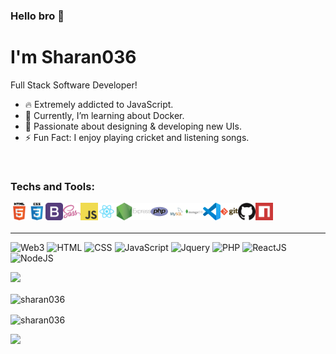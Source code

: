 ### Hello bro 👋
# I'm Sharan036
Full Stack Software Developer!

-   🔥 Extremely addicted to JavaScript.
-   🌱 Currently, I’m learning about Docker.
-   🎨 Passionate about designing & developing new UIs.
-   ⚡ Fun Fact: I enjoy playing cricket and listening songs.

<!-- ### Connect:

[<img align="left" alt="sharan036.me" width="22px" src="https://raw.githubusercontent.com/iconic/open-iconic/master/svg/globe.svg" />](https://harshal-singh.me/)
[<img align="left" alt="sharan | Linkedin" width="22px" src="https://cdn.jsdelivr.net/npm/simple-icons@3.13.0/icons/linkedin.svg" />](https://www.linkedin.com/in/harshal-singh-56a55a236/)
[<img align="left" alt="_harshal_singh_ | Instagram" width="22px" src="https://cdn.jsdelivr.net/npm/simple-icons@v3/icons/instagram.svg" />](https://harshal-singh.me/) -->

<br />

### Techs and Tools:

<img align="left" alt="HTML5" width="28px" src="https://raw.githubusercontent.com/github/explore/80688e429a7d4ef2fca1e82350fe8e3517d3494d/topics/html/html.png" />
<img align="left" alt="CSS3" width="28px" src="https://raw.githubusercontent.com/github/explore/80688e429a7d4ef2fca1e82350fe8e3517d3494d/topics/css/css.png" />
<img align="left" alt="Bootstrap" width="28px" src="https://raw.githubusercontent.com/github/explore/80688e429a7d4ef2fca1e82350fe8e3517d3494d/topics/bootstrap/bootstrap.png" />
<img align="left" alt="Sass" width="28px" src="https://raw.githubusercontent.com/github/explore/80688e429a7d4ef2fca1e82350fe8e3517d3494d/topics/sass/sass.png" />
<img align="left" alt="JavaScript" width="28px" src="https://raw.githubusercontent.com/github/explore/80688e429a7d4ef2fca1e82350fe8e3517d3494d/topics/javascript/javascript.png" />
<img align="left" alt="reactjs" width="28px" src="https://raw.githubusercontent.com/github/explore/78df643247d429f6cc873026c0622819ad797942/topics/react/react.png" />
<!-- <img align="left" alt="PWA" width="28px" src="https://raw.githubusercontent.com/github/explore/78df643247d429f6cc873026c0622819ad797942/topics/pwa/pwa.png" /> -->

<img align="left" alt="Node.js" width="28px" src="https://raw.githubusercontent.com/github/explore/80688e429a7d4ef2fca1e82350fe8e3517d3494d/topics/nodejs/nodejs.png" />
<img align="left" alt="Express.js" width="28px" src="https://raw.githubusercontent.com/github/explore/80688e429a7d4ef2fca1e82350fe8e3517d3494d/topics/express/express.png" />
<!-- <img align="left" alt="SQL" width="28px" src="https://raw.githubusercontent.com/github/explore/80688e429a7d4ef2fca1e82350fe8e3517d3494d/topics/sql/sql.png" /> -->
<img align="left" alt="PHP" width="28px" src="https://raw.githubusercontent.com/github/explore/80688e429a7d4ef2fca1e82350fe8e3517d3494d/topics/php/php.png" />
<img align="left" alt="MySQL" width="28px" src="https://raw.githubusercontent.com/github/explore/80688e429a7d4ef2fca1e82350fe8e3517d3494d/topics/mysql/mysql.png" />
<img align="left" alt="MongoDB" width="28px" src="https://raw.githubusercontent.com/github/explore/80688e429a7d4ef2fca1e82350fe8e3517d3494d/topics/mongodb/mongodb.png" />

<img align="left" alt="Visual Studio Code" width="28px" src="https://raw.githubusercontent.com/github/explore/80688e429a7d4ef2fca1e82350fe8e3517d3494d/topics/visual-studio-code/visual-studio-code.png" />
<img align="left" alt="Git" width="28px" src="https://raw.githubusercontent.com/github/explore/80688e429a7d4ef2fca1e82350fe8e3517d3494d/topics/git/git.png" />
<img align="left" alt="GitHub" width="28px" src="https://raw.githubusercontent.com/github/explore/78df643247d429f6cc873026c0622819ad797942/topics/github/github.png" />
<img align="left" alt="npm" width="28px" src="https://raw.githubusercontent.com/github/explore/80688e429a7d4ef2fca1e82350fe8e3517d3494d/topics/npm/npm.png" />

<br />
<br />

---

![Web3](https://img.shields.io/badge/Web3-Expert-black)
![HTML](https://img.shields.io/badge/HTML-Expert-orange)
![CSS](https://img.shields.io/badge/CSS-Expert-blue)
![JavaScript](https://img.shields.io/badge/JavaScript-Expert-yellow)
![Jquery](https://img.shields.io/badge/Jquery-Expert-red)
![PHP](https://img.shields.io/badge/Php-Expert-green)
![ReactJS](https://img.shields.io/badge/ReactJS-Expert-lightgrey)
![NodeJS](https://img.shields.io/badge/NodeJS-Intermediate-lightblue)

![](https://github-readme-stats.vercel.app/api?username=sharan036&show_icons=true&hide_border=false&count_private=true)
<p><img align="center" src="https://github-readme-stats.vercel.app/api/top-langs?username=sharan036&show_icons=true&locale=en&layout=compact" alt="sharan036" /></p>
<p><img align="center" src="https://github-readme-streak-stats.herokuapp.com/?user=sharan036" alt="sharan036" /></p>

<p><img src="https://visitor-badge.glitch.me/badge?page_id=sharan036" /></p>
